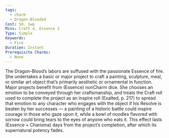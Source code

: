 ```yaml
---
tags:
  - charm
  - Dragon-Blooded
Cost: 5m, 1wp
Mins: Craft 4, Essence 2
Type: Simple
Keywords:
  - Fire
Duration: Instant
Prerequisite Charms:
  - None
---
```

The Dragon-Blood’s labors are suffused with the passionate Essence of fire. She undertakes a basic or major project to craft a painting, sculpture, meal, or similar art object that’s primarily aesthetic or ornamental in function. Major projects benefit from (Essence) nonCharm dice. She chooses an emotion to be conveyed through her craftsmanship, and treats the Craft roll used to complete the project as an inspire roll (Exalted, p. 217) to spread that emotion to any character who engages with the object if his Resolve is beaten by her successes — a painting of a historic battle could inspire courage in those who gaze upon it, while a bowl of noodles flavored with sorrow could bring tears to the eyes of anyone who eats it. This effect lasts (Essence + Charisma) days from the project’s completion, after which its supernatural potency fades.